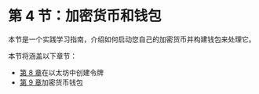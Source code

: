 # 第 4 节：加密货币和钱包

本节是一个实践学习指南，介绍如何启动您自己的加密货币并构建钱包来处理它。

本节将涵盖以下章节：

*   [第 8 章](08.html)在以太坊中创建令牌
*   [第 9 章](09.html)加密货币钱包
